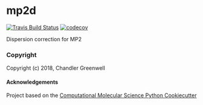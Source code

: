 mp2d
==============================
[//]: # (Badges)
[![Travis Build Status](https://travis-ci.org/REPLACE_WITH_OWNER_ACCOUNT/mp2d.png)](https://travis-ci.org/REPLACE_WITH_OWNER_ACCOUNT/mp2d)
[![codecov](https://codecov.io/gh/REPLACE_WITH_OWNER_ACCOUNT/mp2d/branch/master/graph/badge.svg)](https://codecov.io/gh/REPLACE_WITH_OWNER_ACCOUNT/mp2d/branch/master)

Dispersion correction for MP2

### Copyright

Copyright (c) 2018, Chandler Greenwell


#### Acknowledgements
 
Project based on the 
[Computational Molecular Science Python Cookiecutter](https://github.com/molssi/cookiecutter-cms)
